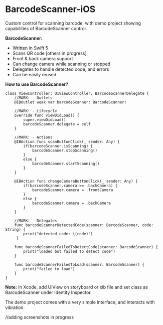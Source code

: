 
# BarcodeScanner-iOS
Custom control for scanning barcode, with demo project showing capabilities of BarcodeScanner control.

**BarcodeScanner:**
* Written in Swift 5
* Scans QR code [others in progress]
* Front & back camera support
* Can change camera while scanning or stopped
* Delegates to handle detected code, and errors
* Can be easily reused

**How to use BarcodeScanner?**

    class ViewController: UIViewController, BarcodeScannerDelegate {
        //MARK: - Outlets
        @IBOutlet weak var barcodeScanner: BarcodeScanner!
        
        //MARK: - Lifecycle
        override func viewDidLoad() {
            super.viewDidLoad()
            barcodeScanner.delegate = self
        }
        
		//MARK: - Actions
    	@IBAction func scanButtonClick(_ sender: Any) {
        	if(barcodeScanner.isScanning) {
            	barcodeScanner.stopScanning()
        	}
        	else {
            	barcodeScanner.startScanning()
        	}
    	}
		
		@IBAction func changeCameraButtonClick(_ sender: Any) {
        	if(barcodeScanner.camera == .backCamera) {
            	barcodeScanner.camera = .frontCamera
        	}
        	else {
            	barcodeScanner.camera = .backCamera
        	}
    	}
		
		//MARK: - Delegates
    	func barcodeScannerDetectedCode(scanner: BarcodeScanner, code: String) {
        	print("detected code: \(code)")
   		 }
    	
    	func barcodeScannerFailedToDetectCode(scanner: BarcodeScanner) {
        	print("loaded but failed to detect code")
    	}
    	
    	func barcodeScannerFailedToLoad(scanner: BarcodeScanner) {
        	print("failed to load")
    	}
    }

**Note:** In Xcode, add UIView on storyboard or xib file and set class as BarcodeScanner under Identity Inspector.

The demo project comes with a very simple interface, and interacts with vibration.

//adding screenshots in progress
